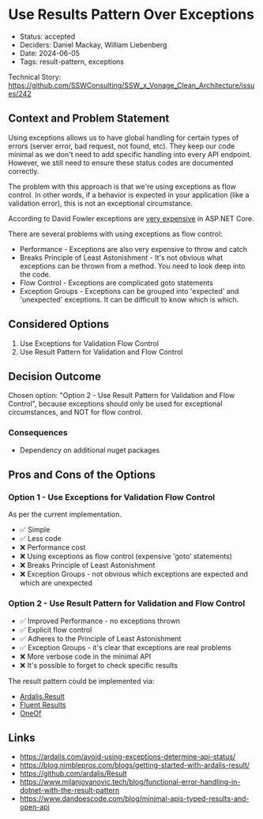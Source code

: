 # Use Results Pattern Over Exceptions

- Status: accepted
- Deciders: Daniel Mackay, William Liebenberg
- Date: 2024-06-05
- Tags: result-pattern, exceptions

Technical Story: https://github.com/SSWConsulting/SSW_x_Vonage_Clean_Architecture/issues/242

## Context and Problem Statement

Using exceptions allows us to have global handling for certain types of errors (server error, bad request, not found, etc). They keep our code minimal as we don't need to add specific handling into every API endpoint. However, we still need to ensure these status codes are documented correctly.

The problem with this approach is that we're using exceptions as flow control. In other words, if a behavior is expected in your application (like a validation error), this is not an exceptional circumstance.

According to David Fowler exceptions are [very expensive](https://github.com/dotnet/aspnetcore/issues/46280#issuecomment-1527898867) in ASP.NET Core.

There are several problems with using exceptions as flow control:

- Performance - Exceptions are also very expensive to throw and catch
- Breaks Principle of Least Astonishment - It's not obvious what exceptions can be thrown from a method. You need to look deep into the code.
- Flow Control - Exceptions are complicated goto statements
- Exception Groups - Exceptions can be grouped into 'expected' and 'unexpected' exceptions. It can be difficult to know which is which.

## Considered Options

1. Use Exceptions for Validation Flow Control
2. Use Result Pattern for Validation and Flow Control

## Decision Outcome

Chosen option: "Option 2 - Use Result Pattern for Validation and Flow Control", because exceptions should only be used for exceptional circumstances, and NOT for flow control.

### Consequences <!-- optional -->

- Dependency on additional nuget packages

## Pros and Cons of the Options <!-- optional -->

### Option 1 - Use Exceptions for Validation Flow Control

As per the current implementation.

- ✅ Simple
- ✅ Less code
- ❌ Performance cost
- ❌ Using exceptions as flow control (expensive 'goto' statements)
- ❌ Breaks Principle of Least Astonishment
- ❌ Exception Groups - not obvious which exceptions are expected and which are unexpected

### Option 2 - Use Result Pattern for Validation and Flow Control

- ✅ Improved Performance - no exceptions thrown
- ✅ Explicit flow control
- ✅ Adheres to the Principle of Least Astonishment
- ✅ Exception Groups - it's clear that exceptions are real problems
- ❌ More verbose code in the minimal API
- ❌ It's possible to forget to check specific results

The result pattern could be implemented via:

- [Ardalis.Result](https://github.com/ardalis/Result)
- [Fluent Results](https://github.com/altmann/FluentResults)
- [OneOf](https://github.com/mcintyre321/OneOf)

## Links <!-- optional -->

- https://ardalis.com/avoid-using-exceptions-determine-api-status/
- https://blog.nimblepros.com/blogs/getting-started-with-ardalis-result/
- https://github.com/ardalis/Result
- https://www.milanjovanovic.tech/blog/functional-error-handling-in-dotnet-with-the-result-pattern
- https://www.dandoescode.com/blog/minimal-apis-typed-results-and-open-api
